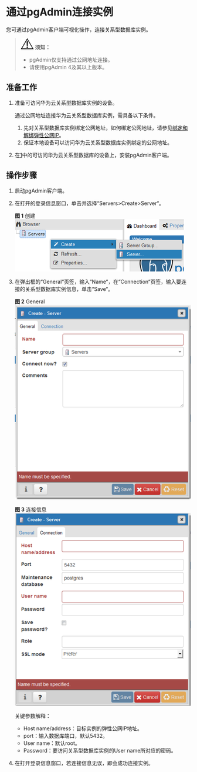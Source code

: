 # 通过pgAdmin连接实例<a name="rds_pg_11_0005"></a>

您可通过pgAdmin客户端可视化操作，连接关系型数据库实例。

>![](public_sys-resources/icon-notice.gif) **须知：**   
>-   pgAdmin仅支持通过公网地址连接。  
>-   请使用pgAdmin 4及其以上版本。  

## 准备工作<a name="section48118919135236"></a>

1.  <a name="li345439671899"></a>准备可访问华为云关系型数据库实例的设备。

    通过公网地址连接华为云关系型数据库实例，需具备以下条件。

    1.  先对关系型数据库实例绑定公网地址，如何绑定公网地址，请参见[绑定和解绑弹性公网IP](绑定和解绑弹性公网IP（PostgreSQL）.md)。
    2.  保证本地设备可以访问华为云关系型数据库实例绑定的公网地址。

2.  在[1](#li345439671899)中的可访问华为云关系型数据库的设备上，安装pgAdmin客户端。

## 操作步骤<a name="section161845331185"></a>

1.  启动pgAdmin客户端。
2.  在打开的登录信息窗口，单击并选择“Servers\>Create\>Server“。

    **图 1**  创建<a name="fig271103014223"></a>  
    ![](figures/创建.png "创建")

3.  在弹出框的“General“页签，输入“Name“，在“Connection“页签，输入要连接的关系型数据库实例信息，单击“Save“。

    **图 2**  General<a name="fig12951421269"></a>  
    ![](figures/General.png "General")

    **图 3**  连接信息<a name="fig1037014231499"></a>  
    ![](figures/连接信息-23.png "连接信息-23")

    关键参数解释：

    -   Host name/address：目标实例的弹性公网IP地址。
    -   port：输入数据库端口，默认5432。
    -   User name：默认root。
    -   Password：要访问关系型数据库实例的User name所对应的密码。

4.  在打开登录信息窗口，若连接信息无误，即会成功连接实例。

